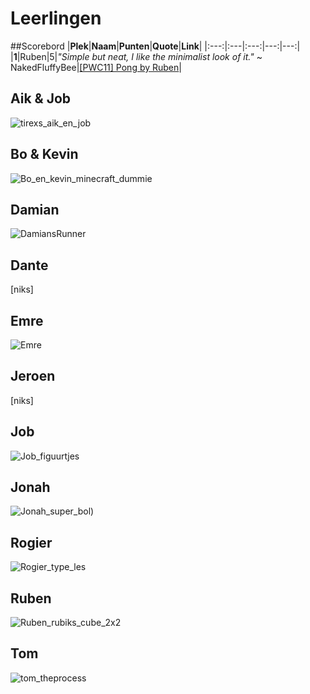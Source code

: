 # Leerlingen

##Scorebord
|**Plek**|**Naam**|**Punten**|**Quote**|**Link**|
|:---:|:---|:---:|---:|---:|
|**1**|Ruben|5|*"Simple but neat, I like the minimalist look of it."* ~ NakedFluffyBee|[[PWC11] Pong by Ruben](https://redd.it/4l6thy)|

## Aik & Job

![tirexs_aik_en_job](Aik_en_Job/tirexs_aik_en_job.png)

## Bo & Kevin

![Bo_en_kevin_minecraft_dummie](Bo_en_kevin/Bo_en_kevin_minecraft_dummie.png)

## Damian

![DamiansRunner](Damian/DamiansRunner.png)

## Dante

[niks]

## Emre

![Emre](Emre/Emre.png)

## Jeroen

[niks]

## Job

![Job_figuurtjes](Job/Job_figuurtjes.png)

## Jonah

![Jonah_super_bol](Jonah/Jonah_super_bol.png))

## Rogier

![Rogier_type_les](Rogier/Rogier_type_les.png)

## Ruben

![Ruben_rubiks_cube_2x2](Ruben/Ruben_rubiks_cube_2x2.png)

## Tom

![tom_theprocess](Tom/tom_theprocess.png)

